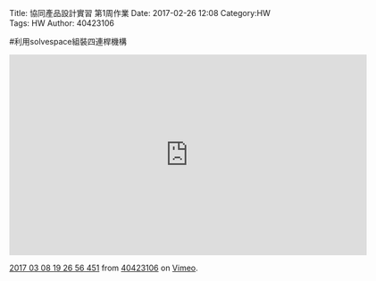 Title: 協同產品設計實習 第1周作業
Date: 2017-02-26 12:08
Category:HW
Tags: HW
Author: 40423106 



<!-- PELICAN_END_SUMMARY -->


#利用solvespace組裝四連桿機構

<iframe src="https://player.vimeo.com/video/207442575" width="640" height="360" frameborder="0" webkitallowfullscreen mozallowfullscreen allowfullscreen></iframe>
<p><a href="https://vimeo.com/207442575">2017 03 08 19 26 56 451</a> from <a href="https://vimeo.com/user45854799">40423106</a> on <a href="https://vimeo.com">Vimeo</a>.</p>

